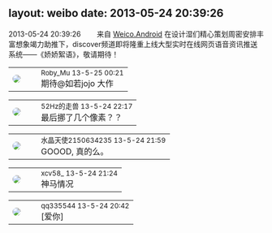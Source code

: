layout: weibo
date: 2013-05-24 20:39:26
---
<meta name="referrer" content="no-referrer" />

2013-05-24 20:39:26  &nbsp;&nbsp;&nbsp;&nbsp;&nbsp;&nbsp; 来自 <a href="http://app.weibo.com/t/feed/l4RWD" rel="nofollow">Weico.Android</a>
在设计湿们精心策划周密安排丰富想象竭力助推下，discover频道即将隆重上线大型实时在线网页语音资讯推送系统——《娇娇絮语》，敬请期待！ ​​​

<table style="width: 100%;">
  <tr>
    <td style="width: 40px;"><img style="border-radius:50%" src="https://tva2.sinaimg.cn/crop.0.0.180.180.50/81fd9f09jw1e8qgp5bmzyj2050050aa8.jpg?KID=imgbed,tva&Expires=1624466422&ssig=3fPFAo%2BcNu"></td>
    <td colspan="2"><small>Roby_Mu 13-5-25 00:21</small><br/>期待@如若jojo 大作</td>
  </tr>
</table>

<table style="width: 100%;">
  <tr>
    <td style="width: 40px;"><img style="border-radius:50%" src="https://tva4.sinaimg.cn/crop.0.0.180.180.50/8beaf773jw1e8qgp5bmzyj2050050aa8.jpg?KID=imgbed,tva&Expires=1624466422&ssig=%2BYCnPimihT"></td>
    <td colspan="2"><small>52Hz的走兽 13-5-24 22:17</small><br/>最后挪了几个像素？？</td>
  </tr>
</table>

<table style="width: 100%;">
  <tr>
    <td style="width: 40px;"><img style="border-radius:50%" src="https://tva1.sinaimg.cn/crop.0.0.80.80.50/803012fbjw8f6z12p78p3j2028028q2p.jpg?KID=imgbed,tva&Expires=1624466422&ssig=ALXK1YD0sh"></td>
    <td colspan="2"><small>水晶天使2150634235 13-5-24 21:59</small><br/>GOOOD, 真的么。</td>
  </tr>
</table>

<table style="width: 100%;">
  <tr>
    <td style="width: 40px;"><img style="border-radius:50%" src="https://tva3.sinaimg.cn/crop.0.0.1242.1242.50/801f7e9ajw8f3peekcgoqj20yi0yidg9.jpg?KID=imgbed,tva&Expires=1624466422&ssig=S4E4GEoIyF"></td>
    <td colspan="2"><small>xcv58_ 13-5-24 21:24</small><br/>神马情况</td>
  </tr>
</table>

<table style="width: 100%;">
  <tr>
    <td style="width: 40px;"><img style="border-radius:50%" src="https://tva4.sinaimg.cn/crop.0.0.180.180.50/7d25944djw1e8qgp5bmzyj2050050aa8.jpg?KID=imgbed,tva&Expires=1624466422&ssig=93%2F8%2F4ebEE"></td>
    <td colspan="2"><small>qq335544 13-5-24 20:42</small><br/>[爱你]</td>
  </tr>
</table>
